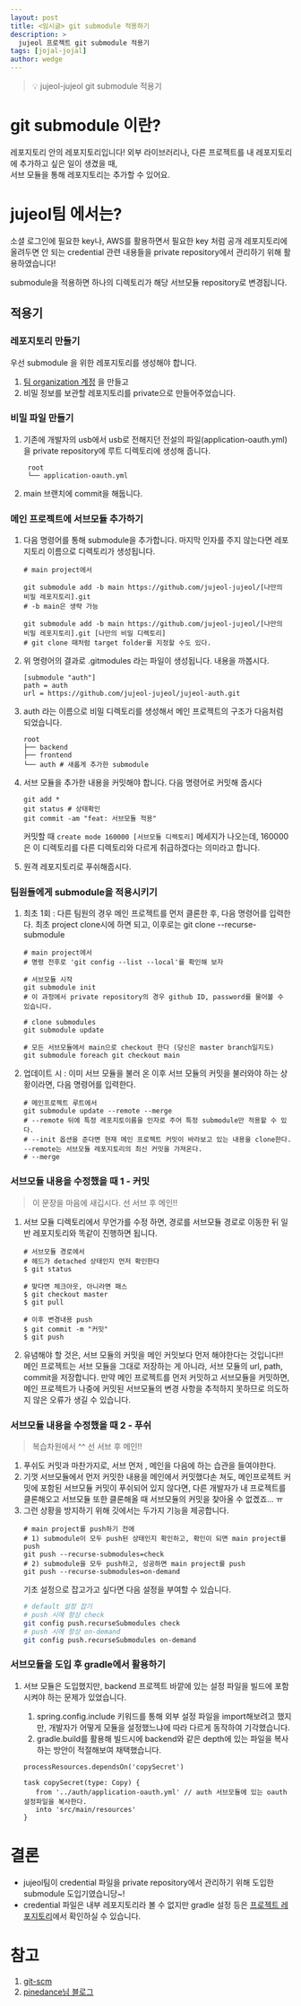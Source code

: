 ```yaml
---
layout: post
title: <임시글> git submodule 적용하기
description: >
  jujeol 프로젝트 git submodule 적용기
tags: [jojal-jojal]
author: wedge
---
```


> 💡 jujeol-jujeol git submodule 적용기

# git submodule 이란?

레포지토리 안의 레포지토리입니다! 외부 라이브러리나, 다른 프로젝트를 내 레포지토리에 추가하고 싶은 일이 생겼을 때,  
 서브 모듈을 통해 레포지토리는 추가할 수 있어요.

# jujeol팀 에서는?

소셜 로그인에 필요한 key나, AWS를 활용하면서 필요한 key 처럼 공개 레포지토리에 올려두면 안 되는 credential 관련 내용들을 private repository에서 관리하기 위해
활용하였습니다!

submodule을 적용하면 하나의 디렉토리가 해당 서브모듈 repository로 변경됩니다.

## 적용기

### 레포지토리 만들기

우선 submodule 을 위한 레포지토리를 생성해야 합니다.

1. [팀 organization 계정](https://github.com/jujeol-jujeol) 을 만들고
2. 비밀 정보를 보관할 레포지토리를 private으로 만들어주었습니다.

### 비밀 파일 만들기

1. 기존에 개발자의 usb에서 usb로 전해지던 전설의 파일(application-oauth.yml)을 private repository에 루트 디렉토리에 생성해 줍니다.
   ```shell
    root
    └── application-oauth.yml
   ```
2. main 브랜치에 commit을 해둡니다.

### 메인 프로젝트에 서브모듈 추가하기

1. 다음 명령어를 통해 submodule을 추가합니다. 마지막 인자를 주지 않는다면 레포지토리 이름으로 디렉토리가 생성됩니다.

   ```shell
   # main project에서

   git submodule add -b main https://github.com/jujeol-jujeol/[나만의 비밀 레포지토리].git
   # -b main은 생략 가능

   git submodule add -b main https://github.com/jujeol-jujeol/[나만의 비밀 레포지토리].git [나만의 비밀 디렉토리]
   # git clone 때처럼 target folder를 지정할 수도 있다.
   ```

2. 위 명령어의 결과로 .gitmodules 라는 파일이 생성됩니다. 내용을 까봅시다.
   ```shell
   [submodule "auth"]
   path = auth
   url = https://github.com/jujeol-jujeol/jujeol-auth.git
   ```
3. auth 라는 이름으로 비밀 디렉토리를 생성해서 메인 프로젝트의 구조가 다음처럼 되었습니다.
   ```shell
   root
   ├── backend
   ├── frontend
   └── auth # 새롭게 추가한 submodule
   ```
4. 서브 모듈을 추가한 내용을 커밋해야 합니다. 다음 명령어로 커밋해 줍시다
   ```shell
   git add *
   git status # 상태확인
   git commit -am "feat: 서브모듈 적용"
   ```
   커밋할 때 `create mode 160000 [서브모듈 디렉토리]` 메세지가 나오는데, 160000은 이 디렉토리를 다른 디렉토리와 다르게 취급하겠다는 의미라고 합니다.
5. 원격 레포지토리로 푸쉬해줍시다.

### 팀원들에게 submodule을 적용시키기

1. 최초 1회 : 다른 팀원의 경우 메인 프로젝트를 먼저 클론한 후, 다음 명령어를 입력한다. 최초 project clone시에 하면 되고, 이후로는 git clone --recurse-submodule

   ```shell
   # main project에서
   # 명령 전후로 'git config --list --local'를 확인해 보자

   # 서브모듈 시작
   git submodule init
   # 이 과정에서 private repository의 경우 github ID, password를 물어볼 수 있습니다.

   # clone submodules
   git submodule update

   # 모든 서브모듈에서 main으로 checkout 한다 (당신은 master branch일지도)
   git submodule foreach git checkout main
   ```

2. 업데이트 시 : 이미 서브 모듈을 불러 온 이후 서브 모듈의 커밋을 불러와야 하는 상황이라면, 다음 명령어를 입력한다.
   ```shell
   # 메인프로젝트 루트에서
   git submodule update --remote --merge
   # --remote 뒤에 특정 레포지토이름을 인자로 주어 특정 submodule만 적용할 수 있다.
   # --init 옵션을 준다면 현재 메인 프로젝트 커밋이 바라보고 있는 내용을 clone한다. --remote는 서브모듈 레포지토리의 최신 커밋을 가져온다.
   # --merge
   ```

### 서브모듈 내용을 수정했을 때 1 - 커밋

> 이 문장을 마음에 새깁시다. 선 서브 후 메인!!

1. 서브 모듈 디렉토리에서 무언가를 수정 하면, 경로를 서브모듈 경로로 이동한 뒤 일반 레포지토리와 똑같이 진행하면 됩니다.

   ```shell
   # 서브모듈 경로에서
   # 헤드가 detached 상태인지 먼저 확인한다
   $ git status

   # 맞다면 체크아웃, 아니라면 패스
   $ git checkout master
   $ git pull

   # 이후 변경내용 push
   $ git commit -m "커밋"
   $ git push
   ```

2. 유념해야 할 것은, 서브 모듈의 커밋을 메인 커밋보다 먼저 해야한다는 것입니다!! 메인 프로젝트는 서브 모듈을 그대로 저장하는 게 아니라, 서브 모듈의 url, path, commit을 저장합니다.
   만약 메인 프로젝트를 먼저 커밋하고 서브모듈을 커밋하면, 메인 프로젝트가 나중에 커밋된 서브모듈의 변경 사항을 추적하지 못하므로 의도하지 않은 오류가 생길 수 있습니다.

### 서브모듈 내용을 수정했을 때 2 - 푸쉬

> 복습차원에서 ^^ 선 서브 후 메인!!

1. 푸쉬도 커밋과 마찬가지로, 서브 먼저 , 메인을 다음에 하는 습관을 들여야한다.
2. 기껏 서브모듈에서 먼저 커밋한 내용을 메인에서 커밋했다손 쳐도, 메인프로젝트 커밋에 포함된 서브모듈 커밋이 푸쉬되어 있지 않다면,
   다른 개발자가 내 프로젝트를 클론해오고 서브모듈 또한 클론해올 때 서브모듈의 커밋을 찾아올 수 없곘죠... ㅠ
3. 그런 상황을 방지하기 위해 깃에서는 두가지 기능을 제공합니다.
   ```shell
   # main project를 push하기 전에
   # 1) submodule이 모두 push된 상태인지 확인하고, 확인이 되면 main project를 push
   git push --recurse-submodules=check
   # 2) submodule을 모두 push하고, 성공하면 main project를 push
   git push --recurse-submodules=on-demand
   ```
   기초 설정으로 잡고가고 싶다면 다음 설정을 부여할 수 있습니다.
   ```bash
   # default 설정 잡기
   # push 시에 항상 check
   git config push.recurseSubmodules check
   # push 시에 항상 on-demand
   git config push.recurseSubmodules on-demand
   ```

### 서브모듈을 도입 후 gradle에서 활용하기

1. 서브 모듈은 도입했지만, backend 프로젝트 바깥에 있는 설정 파일을 빌드에 포함시켜야 하는 문제가 있었습니다.

   1. spring.config.include 키워드를 통해 외부 설정 파일을 import해보려고 했지만, 개발자가 어떻게 모듈을 설정했느냐에 따라 다르게 동작하여 기각했습니다.
   2. gradle.build를 활용해 빌드시에 backend와 같은 depth에 있는 파일을 복사하는 방안이 적절해보여 채택했습니다.

   ```shell
   processResources.dependsOn('copySecret')

   task copySecret(type: Copy) {
      from '../auth/application-oauth.yml' // auth 서브모듈에 있는 oauth 설정파일을 복사한다.
      into 'src/main/resources'
   }
   ```

# 결론

- jujeol팀이 credential 파일을 private repository에서 관리하기 위해 도입한 submodule 도입기였습니당~!
- credential 파일은 내부 레포지토리라 볼 수 없지만 gradle 설정 등은 [프로젝트 레포지토리](https://github.com/woowacourse-teams/2021-jujeol-jujeol)에서 확인하실 수 있습니다.

# 참고

1. [git-scm](https://git-scm.com/book/ko/v2/Git-%EB%8F%84%EA%B5%AC-%EC%84%9C%EB%B8%8C%EB%AA%A8%EB%93%88)
2. [pinedance님 블로그](https://pinedance.github.io/blog/2019/05/28/Git-Submodule)

